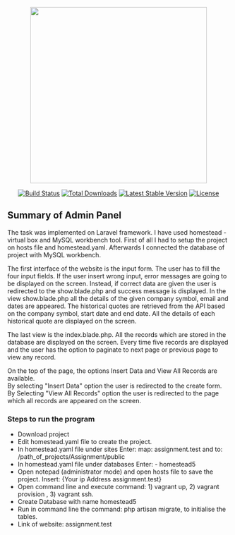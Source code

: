<p align="center"><img src="https://res.cloudinary.com/dtfbvvkyp/image/upload/v1566331377/laravel-logolockup-cmyk-red.svg" width="400"></p>

<p align="center">
<a href="https://travis-ci.org/laravel/framework"><img src="https://travis-ci.org/laravel/framework.svg" alt="Build Status"></a>
<a href="https://packagist.org/packages/laravel/framework"><img src="https://poser.pugx.org/laravel/framework/d/total.svg" alt="Total Downloads"></a>
<a href="https://packagist.org/packages/laravel/framework"><img src="https://poser.pugx.org/laravel/framework/v/stable.svg" alt="Latest Stable Version"></a>
<a href="https://packagist.org/packages/laravel/framework"><img src="https://poser.pugx.org/laravel/framework/license.svg" alt="License"></a>
</p>

## Summary of Admin Panel 
The task was implemented on Laravel framework.  I have used homestead  - virtual box and MySQL workbench tool. First of all I had to setup the 
project on hosts file and homestead.yaml.  Afterwards I connected the database of project with MySQL workbench.  

The first interface of the website is the input form. The user has to fill the four input fields. If the user insert wrong input, error messages are going
to be displayed on the screen. Instead, if correct data are given the user is redirected to the show.blade.php and success message is displayed. In the view 
show.blade.php all the details of the given company symbol, email and dates are appeared.  The historical quotes are retrieved from the API based on the company 
symbol, start date and end date.  All the details of each historical quote are displayed on the screen.

The last view is the index.blade.php. All the records which are stored in the database are displayed on the screen.  Every time five
records are displayed and the user has the option to paginate to next page or previous page to view any record.

On the top of the page, the options Insert Data and View All Records are available.  
By selecting "Insert Data" option the user is redirected to the create form.
By Selecting "View All Records" option the user is redirected to the page which all records are appeared on the screen.

### Steps to run the program

- Download project
- Edit homestead.yaml file to create the project.
- In homestead.yaml file under sites Enter:  map: assignment.test and  to: /path_of_projects/Assignment/public
- In homestead.yaml file under databases Enter: - homestead5
- Open notepad (administrator mode) and open hosts file to save the project. Insert: 
  {Your ip Address  assignment.test}
- Open command line and execute command: 1) vagrant up, 2) vagrant provision , 3) vagrant ssh.
- Create Database with name homestead5
- Run in command line the command: php artisan migrate, to initialise the tables.
- Link of website: assignment.test




